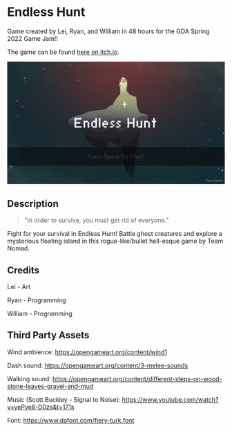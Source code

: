 # Endless Hunt

Game created by Lei, Ryan, and William in 48 hours for the GDA Spring 2022 Game Jam!!

The game can be found [here on itch.io](https://exanite.itch.io/endless-hunt).

![Endless Hunt title screen](images/title-screen.png)

## Description

> "In order to survive, you must get rid of everyone."

Fight for your survival in Endless Hunt! Battle ghost creatures and explore a mysterious floating island in this rogue-like/bullet hell-esque game by Team Nomad.

## Credits

Lei - Art

Ryan - Programming

William - Programming

## Third Party Assets

Wind ambience: https://opengameart.org/content/wind1

Dash sound: https://opengameart.org/content/3-melee-sounds

Walking sound: https://opengameart.org/content/different-steps-on-wood-stone-leaves-gravel-and-mud

Music (Scott Buckley - Signal to Noise): https://www.youtube.com/watch?v=yePye8-D0zs&t=171s

Font: https://www.dafont.com/fiery-turk.font
